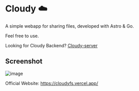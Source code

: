 # Cloudy ☁️
A simple webapp for sharing files, developed with Astro & Go.

Feel free to use.

Looking for Cloudy Backend?
[Cloudy-server](https://github.com/jeftedariel/Cloudy-server)
## Screenshot

![image](https://github.com/user-attachments/assets/6c3cb5c0-24ce-4f9f-ba67-75a93ce04342)

Official Website:
https://cloudyfs.vercel.app/


